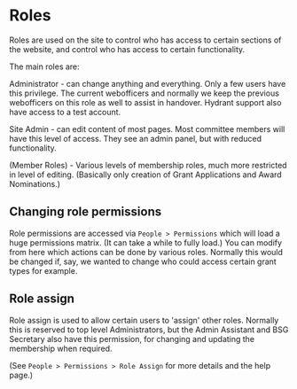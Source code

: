 # Roles

Roles are used on the site to control who has access to certain sections of the website, and control who has access to certain functionality.

The main roles are:

Administrator - can change anything and everything. Only a few users have this privilege. The current webofficers and normally we keep the previous webofficers on this role as well to assist in handover. Hydrant support also have access to a test account.

Site Admin - can edit content of most pages. Most committee members will have this level of access. They see an admin panel, but with reduced functionality.

(Member Roles) - Various levels of membership roles, much more restricted in level of editing. (Basically only creation of Grant Applications and Award Nominations.)

## Changing role permissions

Role permissions are accessed via `People > Permissions` which will load a huge permissions matrix. (It can take a while to fully load.) You can modify from here which actions can be done by various roles. Normally this would be changed if, say, we wanted to change who could access certain grant types for example. 

## Role assign

Role assign is used to allow certain users to 'assign' other roles. Normally this is reserved to top level Administrators, but the Admin Assistant and BSG Secretary also have this permission, for changing and updating the membership when required.

(See `People > Permissions > Role Assign` for more details and the help page.)
